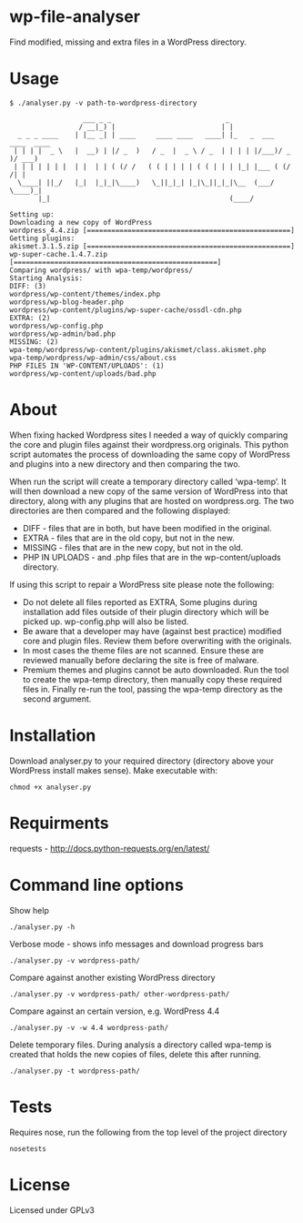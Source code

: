 # wp-file-analyser
Find modified, missing and extra files in a WordPress directory.

# Usage
```shell
$ ./analyser.py -v path-to-wordpress-directory

                  ___ _ _                            _
                 / __|_) |                          | |
  _ _ _ ____    | |__ _| | ____     ____ ____   ____| |_   _  ___  ____  ____
 | | | |  _ \   |  __) | |/ _  )   / _  |  _ \ / _  | | | | |/___)/ _  )/ ___)
 | | | | | | |  | |  | | ( (/ /   ( ( | | | | ( ( | | | |_| |___ ( (/ /| |
  \____| ||_/   |_|  |_|_|\____)   \_||_|_| |_|\_||_|_|\__  (___/ \____)_|
       |_|                                            (____/
    
Setting up:
Downloading a new copy of WordPress
wordpress_4.4.zip [==================================================]
Getting plugins:
akismet.3.1.5.zip [==================================================]
wp-super-cache.1.4.7.zip [==================================================]
Comparing wordpress/ with wpa-temp/wordpress/
Starting Analysis:
DIFF: (3)
wordpress/wp-content/themes/index.php
wordpress/wp-blog-header.php
wordpress/wp-content/plugins/wp-super-cache/ossdl-cdn.php
EXTRA: (2)
wordpress/wp-config.php
wordpress/wp-admin/bad.php
MISSING: (2)
wpa-temp/wordpress/wp-content/plugins/akismet/class.akismet.php
wpa-temp/wordpress/wp-admin/css/about.css
PHP FILES IN 'WP-CONTENT/UPLOADS': (1)
wordpress/wp-content/uploads/bad.php
```

# About
When fixing hacked Wordpress sites I needed a way of quickly comparing the core and plugin files against their wordpress.org originals. This python script automates the process of downloading the same copy of WordPress and plugins into a new directory and then comparing the two.

When run the script will create a temporary directory called ‘wpa-temp’. It will then download a new copy of the same version of WordPress into that directory, along with any plugins that are hosted on wordpress.org. The two directories are then compared and the following displayed:
- DIFF - files that are in both, but have been modified in the original.  
- EXTRA - files that are in the old copy, but not in the new.  
- MISSING - files that are in the new copy, but not in the old.  
- PHP IN UPLOADS - and .php files that are in the wp-content/uploads directory.  

If using this script to repair a WordPress site please note the following: 
- Do not delete all files reported as EXTRA, Some plugins during installation add files outside of their plugin directory which will be picked up. wp-config.php will also be listed. 
- Be aware that a developer may have (against best practice) modified core and plugin files. Review them before overwriting with the originals.  
- In most cases the theme files are not scanned. Ensure these are reviewed manually before declaring the site is free of malware. 
- Premium themes and plugins cannot be auto downloaded. Run the tool to create the wpa-temp directory, then manually copy these required files in. Finally re-run the tool, passing the wpa-temp directory as the second argument.  


# Installation
Download analyser.py to your required directory (directory above your WordPress install makes sense). Make executable with:
```shell
chmod +x analyser.py
```

# Requirments
requests - http://docs.python-requests.org/en/latest/

# Command line options
Show help
```shell
./analyser.py -h
```
Verbose mode - shows info messages and download progress bars 
```shell
./analyser.py -v wordpress-path/
```
Compare against another existing WordPress directory 
```shell
./analyser.py -v wordpress-path/ other-wordpress-path/
```
Compare against an certain version, e.g. WordPress 4.4
```shell
./analyser.py -v -w 4.4 wordpress-path/
```
Delete temporary files. During analysis a directory called wpa-temp is created that holds the new copies of files, delete this after running. 
```shell
./analyser.py -t wordpress-path/
```

# Tests
Requires nose, run the following from the top level of the project directory
```shell
nosetests
```

# License
Licensed under GPLv3 